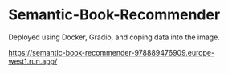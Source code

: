 # Semantic-Book-Recommender

Deployed using Docker, Gradio, and coping data into the image.


https://semantic-book-recommender-978889476909.europe-west1.run.app/
